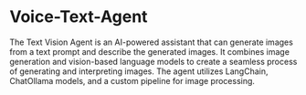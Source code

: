 # Voice-Text-Agent

The Text Vision Agent is an AI-powered assistant that can generate images from a text prompt and describe the generated images. It combines image generation and vision-based language models to create a seamless process of generating and interpreting images. The agent utilizes LangChain, ChatOllama models, and a custom pipeline for image processing.

